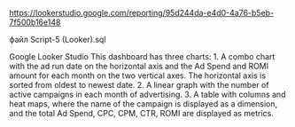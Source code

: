 https://lookerstudio.google.com/reporting/95d244da-e4d0-4a76-b5eb-7f500b16e148
 
файл     Script-5 (Looker).sql

Google Looker Studio
	This dashboard has three charts:
	1. A combo chart with the ad run date on the horizontal axis and the Ad Spend and ROMI amount for each month on the two vertical axes. The horizontal axis is sorted from oldest to newest date.
	2. A linear graph with the number of active campaigns in each month of advertising.
	3. A table with columns and heat maps, where the name of the campaign is displayed as a dimension, and the total Ad Spend, CPC, CPM, CTR, ROMI are displayed as metrics.

